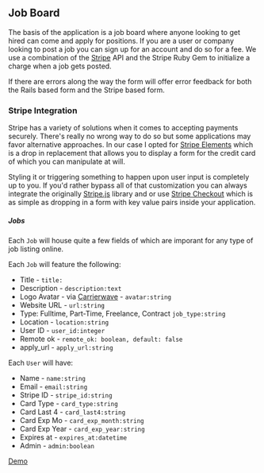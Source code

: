 ## Job Board

The basis of the application is a job board where anyone looking to get hired can come and apply for positions. If you are a user or company looking to post a job you can sign up for an account and do so for a fee. We use a combination of the [Stripe](https://stripe.com) API and the Stripe Ruby Gem to initialize a charge when a job gets posted.

If there are errors along the way the form will offer error feedback for both the Rails based form and the Stripe based form.

### Stripe Integration

Stripe has a variety of solutions when it comes to accepting payments securely. There's really no wrong way to do so but some applications may favor alternative approaches. In our case I opted for [Stripe Elements](https://stripe.com/elements) which is a drop in replacement that allows you to display a form for the credit card of which you can manipulate at will.

Styling it or triggering something to happen upon user input is completely up to you. If you'd rather bypass all of that customization you can always integrate the originally [Stripe.js](https://stripe.com/docs/stripe-js) library and or use [Stripe Checkout](https://stripe.com/docs/checkout) which is as simple as dropping in a form with key value pairs inside your application.

##### Jobs

Each `Job` will house quite a few fields of which are imporant for any type of job listing online.

Each `Job` will feature the following:

- Title -  `title:`
- Description - `description:text`
- Logo Avatar - via [Carrierwave](https://github.com/carrierwaveuploader/carrierwave) - `avatar:string`
- Website URL - `url:string`
- Type: Fulltime, Part-Time, Freelance, Contract `job_type:string`
- Location - `location:string`
- User ID - `user_id:integer`
- Remote ok - `remote_ok: boolean, default: false`
- apply_url - `apply_url:string`

Each `User` will have:

  - Name - `name:string`
  - Email - `email:string`
  - Stripe ID - `stripe_id:string`
  - Card Type - `card_type:string`
  - Card Last 4 - `card_last4:string`
  - Card Exp Mo - `card_exp_month:string`
  - Card Exp Year - `card_exp_year:string`
  - Expires at - `expires_at:datetime`
  - Admin - `admin:boolean`

[Demo]()
